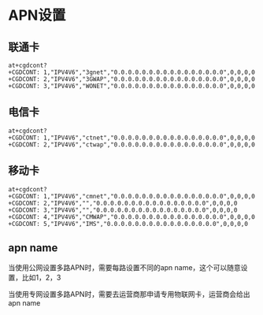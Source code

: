 # APN设置

## 联通卡

    at+cgdcont?
    +CGDCONT: 1,"IPV4V6","3gnet","0.0.0.0.0.0.0.0.0.0.0.0.0.0.0.0",0,0,0,0
    +CGDCONT: 2,"IPV4V6","3GWAP","0.0.0.0.0.0.0.0.0.0.0.0.0.0.0.0",0,0,0,0
    +CGDCONT: 3,"IPV4V6","WONET","0.0.0.0.0.0.0.0.0.0.0.0.0.0.0.0",0,0,0,0

## 电信卡

    at+cgdcont?
    +CGDCONT: 1,"IPV4V6","ctnet","0.0.0.0.0.0.0.0.0.0.0.0.0.0.0.0",0,0,0,0
    +CGDCONT: 2,"IPV4V6","ctwap","0.0.0.0.0.0.0.0.0.0.0.0.0.0.0.0",0,0,0,0

## 移动卡

    at+cgdcont?
    +CGDCONT: 1,"IPV4V6","cmnet","0.0.0.0.0.0.0.0.0.0.0.0.0.0.0.0",0,0,0,0
    +CGDCONT: 2,"IPV4V6","","0.0.0.0.0.0.0.0.0.0.0.0.0.0.0.0",0,0,0,0
    +CGDCONT: 3,"IPV4V6","","0.0.0.0.0.0.0.0.0.0.0.0.0.0.0.0",0,0,0,0
    +CGDCONT: 4,"IPV4V6","CMWAP","0.0.0.0.0.0.0.0.0.0.0.0.0.0.0.0",0,0,0,0
    +CGDCONT: 5,"IPV4V6","IMS","0.0.0.0.0.0.0.0.0.0.0.0.0.0.0.0",0,0,0,0



## apn name

当使用公网设置多路APN时，需要每路设置不同的apn name，这个可以随意设置，比如1，2，3

当使用专网设置多路APN时，需要去运营商那申请专用物联网卡，运营商会给出apn name